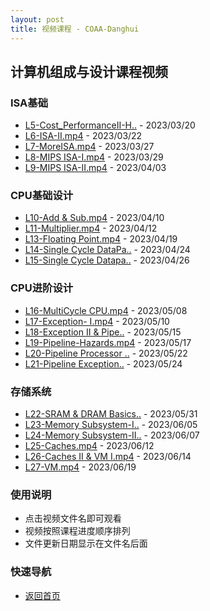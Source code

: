 ```yaml
---
layout: post
title: 视频课程 - COAA-Danghui
---
```


## 计算机组成与设计课程视频

### ISA基础
- [L5-Cost_PerformanceII-H..](https://easylink.cc/t7il58) - 2023/03/20
- [L6-ISA-II.mp4](https://easylink.cc/3devwa) - 2023/03/22
- [L7-MoreISA.mp4](https://easylink.cc/fb48i9) - 2023/03/27
- [L8-MIPS ISA-I.mp4](https://easylink.cc/y918ls) - 2023/03/29
- [L9-MIPS ISA-II.mp4](https://easylink.cc/y918ls) - 2023/04/03

### CPU基础设计
- [L10-Add & Sub.mp4](https://easylink.cc/y918ls) - 2023/04/10
- [L11-Multiplier.mp4](https://easylink.cc/y918ls) - 2023/04/12
- [L13-Floating Point.mp4](https://easylink.cc/y918ls) - 2023/04/19
- [L14-Single Cycle DataPa..](https://easylink.cc/y918ls) - 2023/04/24
- [L15-Single Cycle Datapa..](https://easylink.cc/y918ls) - 2023/04/26

### CPU进阶设计
- [L16-MultiCycle CPU.mp4](https://easylink.cc/y918ls) - 2023/05/08
- [L17-Exception- I.mp4](https://easylink.cc/y918ls) - 2023/05/10
- [L18-Exception II & Pipe..](https://easylink.cc/y918ls) - 2023/05/15
- [L19-Pipeline-Hazards.mp4](https://easylink.cc/y918ls) - 2023/05/17
- [L20-Pipeline Processor ..](https://easylink.cc/y918ls) - 2023/05/22
- [L21-Pipeline Exception..](https://easylink.cc/y918ls) - 2023/05/24

### 存储系统
- [L22-SRAM & DRAM Basics..](https://easylink.cc/y918ls) - 2023/05/31
- [L23-Memory Subsystem-I..](https://easylink.cc/y918ls) - 2023/06/05
- [L24-Memory Subsystem-II..](https://easylink.cc/y918ls) - 2023/06/07
- [L25-Caches.mp4](https://easylink.cc/y918ls) - 2023/06/12
- [L26-Caches II & VM I.mp4](https://easylink.cc/y918ls) - 2023/06/14
- [L27-VM.mp4](https://easylink.cc/y918ls) - 2023/06/19

### 使用说明
- 点击视频文件名即可观看
- 视频按照课程进度顺序排列
- 文件更新日期显示在文件名后面

### 快速导航
- [返回首页](/)